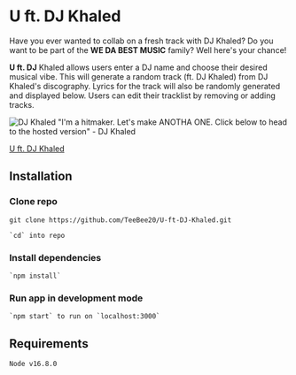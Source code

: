 # U ft. DJ Khaled

Have you ever wanted to collab on a fresh track with DJ Khaled? Do you want to be part of the **WE DA BEST MUSIC** family? Well here's your chance!

**U ft. DJ** Khaled allows users enter a DJ name and choose their desired musical vibe. This will generate a random track (ft. DJ Khaled) from DJ Khaled's discography. Lyrics for the track will also be randomly generated and displayed below. Users can edit their tracklist by removing or adding tracks.

![DJ Khaled](https://vegasmagazine.com/get/files/image/galleries/DJ-Khaled-1.jpg)
"I'm a hitmaker. Let's make ANOTHA ONE. Click below to head to the hosted version" - DJ Khaled

[U ft. DJ Khaled](https://u-ft-djkhaled.netlify.app/)

## Installation

### Clone repo

    git clone https://github.com/TeeBee20/U-ft-DJ-Khaled.git

    `cd` into repo

### Install dependencies

    `npm install`

### Run app in development mode

    `npm start` to run on `localhost:3000`

## Requirements

    Node v16.8.0
